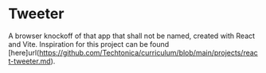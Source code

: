 # Tweeter

A browser knockoff of that app that shall not be named, created with React and Vite. Inspiration for this project can be found [here]url(https://github.com/Techtonica/curriculum/blob/main/projects/react-tweeter.md).
